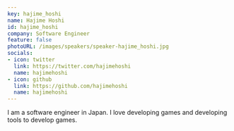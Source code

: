 ```yaml
---
key: hajime_hoshi
name: Hajime Hoshi
id: hajime_hoshi
company: Software Engineer
feature: false
photoURL: /images/speakers/speaker-hajime_hoshi.jpg
socials:
- icon: twitter
  link: https://twitter.com/hajimehoshi
  name: hajimehoshi
- icon: github
  link: https://github.com/hajimehoshi
  name: hajimehoshi
---
```

I am a software engineer in Japan. I love developing games and developing tools to develop games.
